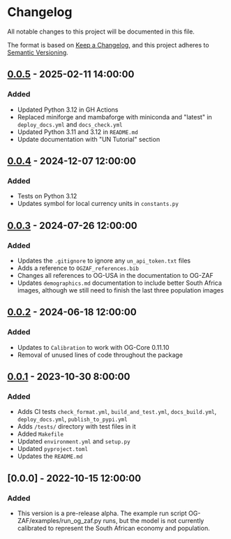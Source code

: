 # Changelog

All notable changes to this project will be documented in this file.

The format is based on [Keep a Changelog](https://keepachangelog.com/en/1.0.0/),
and this project adheres to [Semantic Versioning](https://semver.org/spec/v2.0.0.html).


## [0.0.5] - 2025-02-11 14:00:00

### Added

- Updated Python 3.12 in GH Actions
- Replaced miniforge and mambaforge with miniconda and "latest" in `deploy_docs.yml` and `docs_check.yml`
- Updated Python 3.11 and 3.12 in `README.md`
- Update documentation with "UN Tutorial" section


## [0.0.4] - 2024-12-07 12:00:00

### Added

- Tests on Python 3.12
- Updates symbol for local currency units in `constants.py`


## [0.0.3] - 2024-07-26 12:00:00

### Added

- Updates the `.gitignore` to ignore any `un_api_token.txt` files
- Adds a reference to `OGZAF_references.bib`
- Changes all references to OG-USA in the documentation to OG-ZAF
- Updates `demographics.md` documentation to include better South Africa images, although we still need to finish the last three population images


## [0.0.2] - 2024-06-18 12:00:00

### Added

- Updates to `Calibration` to work with OG-Core 0.11.10
- Removal of unused lines of code throughout the package


## [0.0.1] - 2023-10-30 8:00:00

### Added

- Adds CI tests `check_format.yml`, `build_and_test.yml`, `docs_build.yml`, `deploy_docs.yml`, `publish_to_pypi.yml`
- Adds `/tests/` directory with test files in it
- Added `Makefile`
- Updated `environment.yml` and `setup.py`
- Updated `pyproject.toml`
- Updates the `README.md`

## [0.0.0] - 2022-10-15 12:00:00

### Added

- This version is a pre-release alpha. The example run script OG-ZAF/examples/run_og_zaf.py runs, but the model is not currently calibrated to represent the South African economy and population.


[0.0.5]: https://github.com/EAPD-DRB/OG-ZAF/compare/v0.0.4...v0.0.5
[0.0.4]: https://github.com/EAPD-DRB/OG-ZAF/compare/v0.0.3...v0.0.4
[0.0.3]: https://github.com/EAPD-DRB/OG-ZAF/compare/v0.0.2...v0.0.3
[0.0.2]: https://github.com/EAPD-DRB/OG-ZAF/compare/v0.0.1...v0.0.2
[0.0.1]: https://github.com/EAPD-DRB/OG-ZAF/compare/v0.0.0...v0.0.1
